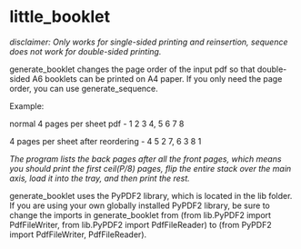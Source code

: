 # little_booklet
*disclaimer: Only works for single-sided printing and reinsertion, sequence does not work for double-sided printing.*

generate_booklet changes the page order of the input pdf so that double-sided A6 booklets can be printed on A4 paper. 
If you only need the page order, you can use generate_sequence.

Example:

normal 4 pages per sheet pdf - 1 2 3 4, 5 6 7 8

4 pages per sheet after reordering - 4 5 2 7, 6 3 8 1

*The program lists the back pages after all the front pages, which means you should print the first ceil(P/8) pages, flip the entire stack over the main axis, load it into the tray, and then print the rest.*

generate_booklet uses the PyPDF2 library, which is located in the lib folder.
If you are using your own globally installed PyPDF2 library, be sure to change the imports in generate_booklet from (from lib.PyPDF2 import PdfFileWriter, from lib.PyPDF2 import PdfFileReader) to (from PyPDF2 import PdfFileWriter, PdfFileReader).
